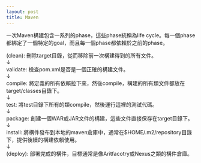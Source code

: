 ```yaml
---
layout: post
title: Maven
---
```


一次Maven構建包含一系列的phase，這些phase統稱為life cycle。每一個phase都綁定了一個特定的goal，而且每一個phase都依賴於之前的phase。

(clean): 刪除target目錄，從而移除前一次構建得到的所有文件。
<br />↓<br />
validate: 檢查pom.xml是否是一個正確的構建文件。
<br />↓<br />
compile: 將定義的所有依賴拉下來，然後compile，構建的所有類文件都放在target/classes目錄下。
<br />↓<br />
test: 將test目錄下所有的類compile，然後運行這裡的測試代碼。
<br />↓<br />
package: 創建一個WAR或JAR文件的構建，這些文件直接保存在target目錄下。
<br />↓<br />
install: 將構件發布到本地的maven倉庫中，通常在$HOME/.m2/repository目錄下，提供後續的構建依賴使用。
<br />↓<br />
(deploy): 部署完成的構件，目標通常是像Aritfacotry或Nexus之類的構件倉庫。
